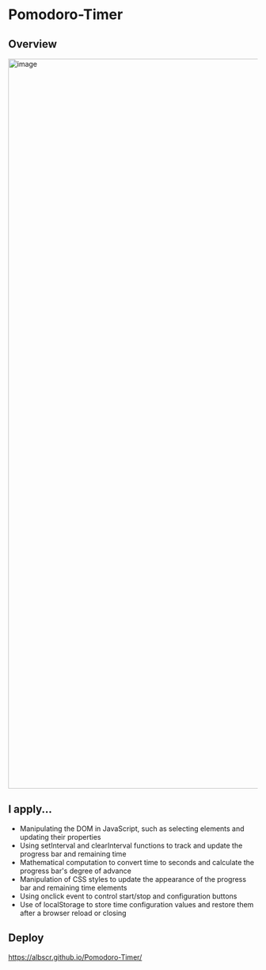 # Pomodoro-Timer

## Overview 

<img width="1470" alt="image" src="https://user-images.githubusercontent.com/108294869/233849010-f0d8a7df-60b4-497a-936f-c5189e6f06d1.png">


## I apply...
<ul>
  <li>Manipulating the DOM in JavaScript, such as selecting elements and updating their properties</li>
  <li>Using setInterval and clearInterval functions to track and update the progress bar and remaining time</li>
  <li>Mathematical computation to convert time to seconds and calculate the progress bar's degree of advance</li>
  <li>Manipulation of CSS styles to update the appearance of the progress bar and remaining time elements</li>
  <li>Using onclick event to control start/stop and configuration buttons</li>
  <li>Use of localStorage to store time configuration values and restore them after a browser reload or closing</li>
  
</ul>

## Deploy 

https://albscr.github.io/Pomodoro-Timer/





